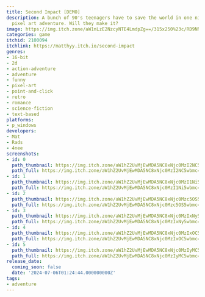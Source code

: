 ```yaml
---
title: Second Impact [DEMO]
description: A bunch of 90's teenagers have to save the world in one night in this
  pixel art adventure. Will they make it?
image: https://img.itch.zone/aW1nLzE2NzcyNTE4LmdpZg==/315x250%23c/RD9NNq.gif
categories: game
itchid: 2100094
itchlink: https://matthyy.itch.io/second-impact
genres:
- 16-bit
- 2d
- action-adventure
- adventure
- funny
- pixel-art
- point-and-click
- retro
- romance
- science-fiction
- text-based
platforms:
- p_windows
developers:
- Mat
- Rads
- 4nee
screenshots:
- id: 0
  path_thumbnail: https://img.itch.zone/aW1hZ2UvMjEwMDA5NC8xNjc0MzI2NC5wbmc=/347x500/7GsWIJ.png
  path_full: https://img.itch.zone/aW1hZ2UvMjEwMDA5NC8xNjc0MzI2NC5wbmc=/original/5pUewT.png
- id: 1
  path_thumbnail: https://img.itch.zone/aW1hZ2UvMjEwMDA5NC8xNjc0MzI1Ni5wbmc=/347x500/lwQIsc.png
  path_full: https://img.itch.zone/aW1hZ2UvMjEwMDA5NC8xNjc0MzI1Ni5wbmc=/original/ZRUmk%2F.png
- id: 2
  path_thumbnail: https://img.itch.zone/aW1hZ2UvMjEwMDA5NC8xNjc0Mzc5OS5wbmc=/347x500/Cf%2BQyW.png
  path_full: https://img.itch.zone/aW1hZ2UvMjEwMDA5NC8xNjc0Mzc5OS5wbmc=/original/bKvB2q.png
- id: 3
  path_thumbnail: https://img.itch.zone/aW1hZ2UvMjEwMDA5NC8xNjc0MzIxNy5wbmc=/347x500/VuXw%2FL.png
  path_full: https://img.itch.zone/aW1hZ2UvMjEwMDA5NC8xNjc0MzIxNy5wbmc=/original/Gsv9BG.png
- id: 4
  path_thumbnail: https://img.itch.zone/aW1hZ2UvMjEwMDA5NC8xNjc0MzIxOC5wbmc=/347x500/FuZzLL.png
  path_full: https://img.itch.zone/aW1hZ2UvMjEwMDA5NC8xNjc0MzIxOC5wbmc=/original/SJ%2BhIS.png
- id: 5
  path_thumbnail: https://img.itch.zone/aW1hZ2UvMjEwMDA5NC8xNjc0MzIyMC5wbmc=/347x500/CTJD4v.png
  path_full: https://img.itch.zone/aW1hZ2UvMjEwMDA5NC8xNjc0MzIyMC5wbmc=/original/%2FtmYD%2B.png
release_date:
  coming_soon: false
  date: '2024-07-06T01:24:44.000000000Z'
tags:
- adventure
---
```


